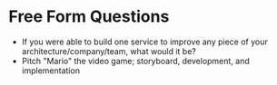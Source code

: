 # Free Form Questions

- If you were able to build one service to improve any piece of your architecture/company/team, what would it be?
- Pitch "Mario" the video game; storyboard, development, and implementation

